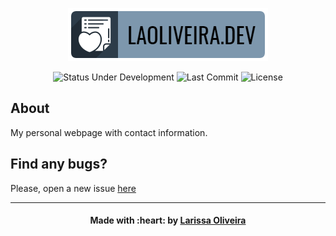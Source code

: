 <p align="center">
    <img alt="Larissa Website Logo" src=".github/img/readme_logo.png">
</p>

<p align="center">
    <img alt="Status Under Development" src="https://img.shields.io/badge/status-stable-brightgreen"/>
	<img alt="Last Commit" src="https://img.shields.io/github/last-commit/laoliveira/laoliveira.github.io"/>
	<img alt="License" src="https://img.shields.io/github/license/laoliveira/laoliveira.github.io"/>
</p>

## About
My personal webpage with contact information.

## Find any bugs?
Please, open a new issue [here][issuelink]

---

<h4 align="center">
    Made with :heart: by <a href="https://www.linkedin.com/in/laoliveira543" target="_blank">Larissa Oliveira</a>
</h4>

[issuelink]: <https://github.com/laoliveira/laoliveira.github.io/issues>